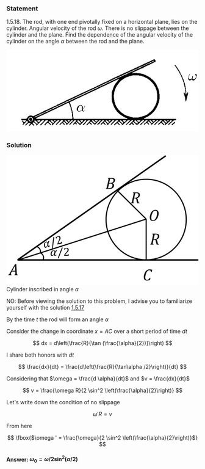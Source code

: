 ###  Statement 

$1.5.18.$ The rod, with one end pivotally fixed on a horizontal plane, lies on the cylinder. Angular velocity of the rod $\omega$. There is no slippage between the cylinder and the plane. Find the dependence of the angular velocity of the cylinder on the angle $\alpha$ between the rod and the plane. 

![ For problem $1.5.18$ |571x242, 42%](../../img/1.5.18/statement.png)

### Solution

![ Cylinder inscribed in angle $\alpha$ |685x462, 42%](../../img/1.5.18/draw.png)  Cylinder inscribed in angle $\alpha$ 

NO: Before viewing the solution to this problem, I advise you to familiarize yourself with the solution [1.5.17](../1.5.17)

By the time $t$ the rod will form an angle $\alpha$

Consider the change in coordinate $x = AC$ over a short period of time $dt$

$$ dx = d\left(\frac{R}{\tan (\frac{\alpha}{2})}\right) $$ 

I share both honors with $dt$

$$ \frac{dx}{dt} = \frac{d\left(\frac{R}{\tan\alpha /2}\right)}{dt} $$ 

Considering that $\omega = \frac{d \alpha}{dt}$ and $v = \frac{dx}{dt}$

$$ v = \frac{\omega R}{2 \sin^2 \left(\frac{\alpha}{2}\right)} $$ 

Let's write down the condition of no slippage

$$ \omega ' R = v $$ 

From here

$$ \fbox{$\omega ' = \frac{\omega}{2 \sin^2 \left(\frac{\alpha}{2}\right)}$} $$ 

#### Answer: $\omega_0 = \omega /2 \sin^2 (\alpha /2)$
